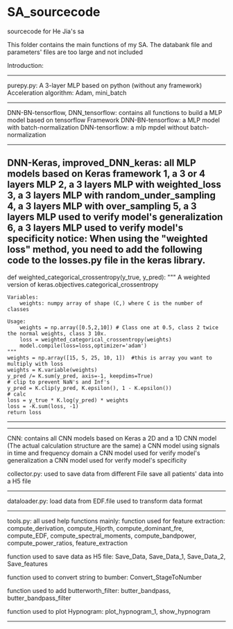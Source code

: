 # SA_sourcecode
sourcecode for He Jia's sa

This folder contains the main functions of my SA.
The databank file and parameters' files are too large and not included 

Introduction:
****************************************************************************
purepy.py:
A 3-layer MLP based on python (without any framework)
Acceleration algorithm: Adam, mini_batch

****************************************************************************
DNN-BN-tensorflow, DNN_tensorflow:
contains all functions to build a MLP model based on tensorflow Framework
DNN-BN-tensorflow: a MLP model with batch-normalization
DNN-tensorflow: a mlp mpdel without batch-normalization

****************************************************************************
DNN-Keras, improved_DNN_keras:
all MLP models based on Keras framework
1, a 3 or 4 layers MLP
2, a 3 layers MLP with weighted_loss
3, a 3 layers MLP with random_under_sampling
4, a 3 layers MLP with over_sampling
5, a 3 layers MLP used to verify model's generalization
6, a 3 layers MLP used to verify model's specificity
notice:
When using the "weighted loss" method, you need to add the following code to the losses.py file in the keras library.
-------------------------------------------------------------------------------------------------------
def weighted_categorical_crossentropy(y_true, y_pred):
    """
    A weighted version of keras.objectives.categorical_crossentropy

    Variables:
        weights: numpy array of shape (C,) where C is the number of classes

    Usage:
        weights = np.array([0.5,2,10]) # Class one at 0.5, class 2 twice the normal weights, class 3 10x.
        loss = weighted_categorical_crossentropy(weights)
        model.compile(loss=loss,optimizer='adam')
    """
    weights = np.array([15, 5, 25, 10, 1])  #this is array you want to multiply with loss
    weights = K.variable(weights)
    y_pred /= K.sum(y_pred, axis=-1, keepdims=True)
    # clip to prevent NaN's and Inf's
    y_pred = K.clip(y_pred, K.epsilon(), 1 - K.epsilon())
    # calc
    loss = y_true * K.log(y_pred) * weights
    loss = -K.sum(loss, -1)
    return loss
-------------------------------------------------------------------------------------------------------

****************************************************************************
CNN:
contains all CNN models based on Keras
a 2D and a 1D CNN model (The actual calculation structure are the same)
a CNN model using signals in time and frequency domain
a CNN model used for verify model's generalization
a CNN model used for verify model's specificity

collector.py:
used to save data from different File 
save all patients' data into a H5 file

****************************************************************************
dataloader.py:
load data from EDF.file
used to transform data format

****************************************************************************
tools.py:
all used help functions
mainly:
function used for feature extraction:
compute_derivation, compute_Hjorth, compute_dominant_fre, compute_EDF, compute_spectral_moments,
compute_bandpower, compute_power_ratios, feature_extraction

function used to save data as H5 file:
Save_Data, Save_Data_1, Save_Data_2, Save_features

function used to convert string to bumber:
Convert_StageToNumber

function used to add butterworth_filter:
butter_bandpass, butter_bandpass_filter

function used to plot Hypnogram:
plot_hypnogram_1, show_hypnogram
****************************************************************************
